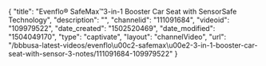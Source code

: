 {
    "title": "Evenflo&reg; SafeMax&trade;3-in-1 Booster Car Seat with SensorSafe Technology",
    "description": "",
    "channelid": "111091684",
    "videoid": "109979522",
    "date_created": "1502520469",
    "date_modified": "1504049170",
    "type": "captivate",
    "layout": "channelVideo",
    "url": "\/bbbusa-latest-videos\/evenflo\u00c2-safemax\u00e2-3-in-1-booster-car-seat-with-sensor-3-notes\/111091684-109979522"
}